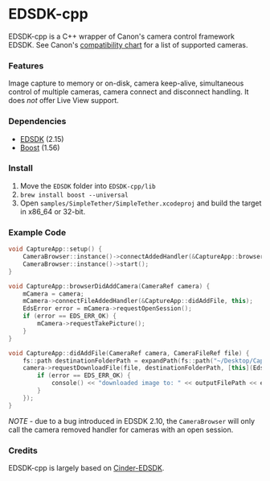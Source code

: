 # EDSDK-cpp
EDSDK-cpp is a C++ wrapper of Canon's camera control framework EDSDK. See Canon's [compatibility chart](http://www.usa.canon.com/cusa/consumer/standard_display/sdk_homepage#SDKQ7) for a list of supported cameras.

### Features
Image capture to memory or on-disk, camera keep-alive, simultaneous control of multiple cameras, camera connect and disconnect handling. It does *not* offer Live View support.


### Dependencies
- [EDSDK](http://www.usa.canon.com/cusa/consumer/standard_display/sdk_homepage) (2.15)
- [Boost](http://www.boost.org/) (1.56)

### Install

1. Move the `EDSDK` folder into `EDSDK-cpp/lib`
2. `brew install boost --universal`
3. Open `samples/SimpleTether/SimpleTether.xcodeproj` and build the target in x86_64 or 32-bit.

### Example Code

```C++
void CaptureApp::setup() {
    CameraBrowser::instance()->connectAddedHandler(&CaptureApp::browserDidAddCamera, this);
    CameraBrowser::instance()->start();
}

void CaptureApp::browserDidAddCamera(CameraRef camera) {
    mCamera = camera;
    mCamera->connectFileAddedHandler(&CaptureApp::didAddFile, this);
    EdsError error = mCamera->requestOpenSession();
    if (error == EDS_ERR_OK) {
        mCamera->requestTakePicture();
    }
}

void CaptureApp::didAddFile(CameraRef camera, CameraFileRef file) {
    fs::path destinationFolderPath = expandPath(fs::path("~/Desktop/Captures"));
    camera->requestDownloadFile(file, destinationFolderPath, [this](EdsError error, fs::path outputFilePath) {
        if (error == EDS_ERR_OK) {
            console() << "downloaded image to: " << outputFilePath << endl;
        }
    });
}
```

*NOTE* - due to a bug introduced in EDSDK 2.10, the `CameraBrowser` will only call the camera removed handler for cameras with an open session.

### Credits

EDSDK-cpp is largely based on [Cinder-EDSDK](https://github.com/pizthewiz/Cinder-EDSDK).